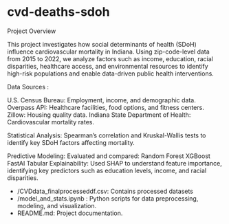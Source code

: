 # cvd-deaths-sdoh

Project Overview

This project investigates how social determinants of health (SDoH) influence cardiovascular mortality in Indiana. Using zip-code-level data from 2015 to 2022, we analyze factors such as income, education, racial disparities, healthcare access, and environmental resources to identify high-risk populations and enable data-driven public health interventions.

Data Sources :

U.S. Census Bureau: Employment, income, and demographic data.
Overpass API: Healthcare facilities, food options, and fitness centers.
Zillow: Housing quality data.
Indiana State Department of Health: Cardiovascular mortality rates.


Statistical Analysis: Spearman’s correlation and Kruskal-Wallis tests to identify key SDoH factors affecting mortality.

Predictive Modeling: Evaluated and compared:
Random Forest
XGBoost
FastAI Tabular
Explainability: Used SHAP to understand feature importance, identifying key predictors such as education levels, income, and racial disparities.

- /CVDdata_finalprocesseddf.csv: Contains processed datasets 
- /model_and_stats.ipynb : Python scripts for data preprocessing, modeling, and visualization.
- README.md: Project documentation.

